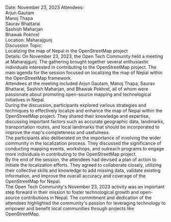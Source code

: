 Date: November 23, 2023 Attendees:  
Arjun Gautam  
Manoj Thapa  
Saurav Bhattarai  
Sashish Maharjan  
Bhawak Pokhrel  
Location: Maharajgunj  
Discussion Topic:  
Localizing the map of Nepal in the OpenStreetMap project  
Details: On November 23, 2023, the Open Tech Community held a meeting at
Maharajgunj. The gathering brought together several enthusiastic individuals
interested in contributing to the OpenStreetMap project. The main agenda for
the session focused on localizing the map of Nepal within the OpenStreetMap
framework.  
Attendees at the meeting included Arjun Gautam, Manoj Thapa, Saurav Bhattarai,
Sashish Maharjan, and Bhawak Pokhrel, all of whom were passionate about
promoting open-source mapping and technological initiatives in Nepal.  
During the discussion, participants explored various strategies and techniques
to effectively localize and enhance the map of Nepal within the OpenStreetMap
project. They shared their knowledge and expertise, discussing important
factors such as accurate geographic data, landmarks, transportation routes,
and local landmarks that should be incorporated to improve the map's
completeness and usefulness.  
The participants also deliberated on the importance of involving the wider
community in the localization process. They discussed the significance of
conducting mapping events, workshops, and outreach programs to engage more
individuals in contributing to the OpenStreetMap project.  
By the end of the session, the attendees had devised a plan of action to
initiate the localization efforts. They agreed to collaborate closely,
utilizing their collective skills and knowledge to add missing data, validate
existing information, and improve the overall accuracy and coverage of the
OpenStreetMap for Nepal.  
The Open Tech Community's November 23, 2023 activity was an important step
forward in their mission to foster technological growth and open-source
contributions in Nepal. The commitment and dedication of the attendees
highlighted the community's passion for leveraging technology to empower and
benefit local communities through projects like OpenStreetMap.

